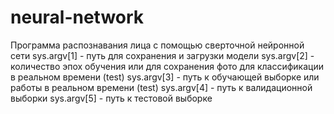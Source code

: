 # neural-network
Программа распознавания лица с помощью сверточной нейронной сети
sys.argv[1] - путь для сохранения и загрузки модели
sys.argv[2] - количество эпох обучения или для сохранения фото для классификации в реальном времени (test)
sys.argv[3] - путь к обучающей выборке или работы в реальном времени (test)
sys.argv[4] - путь к валидационной выборки
sys.argv[5] - путь к тестовой выборке
